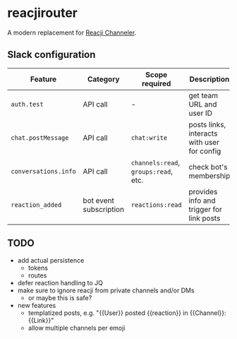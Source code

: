 # reacjirouter

A modern replacement for [Reacji Channeler](https://reacji-channeler.builtbyslack.com/).

## Slack configuration

Feature | Category | Scope required | Description
--- | --- | --- | ---
`auth.test` | API call | - | get team URL and user ID
`chat.postMessage` | API call | `chat:write` | posts links, interacts with user for config
`conversations.info` | API call | `channels:read`, `groups:read`, etc. | check bot's membership
`reaction_added` | bot event subscription | `reactions:read` | provides info and trigger for link posts

## TODO

- add actual persistence
  - tokens
  - routes
- defer reaction handling to JQ
- make sure to ignore reacji from private channels and/or DMs
  - or maybe this is safe?
- new features
  - templatized posts, e.g. "{{User}} posted {{reaction}} in {{Channel}}: {{Link}}"
  - allow multiple channels per emoji
